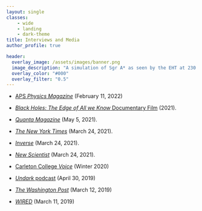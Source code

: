 ```yaml
---
layout: single
classes:
    - wide
    - landing
    - dark-theme
title: Interviews and Media
author_profile: true

header:
  overlay_image: /assets/images/banner.png
  image_description: "A simulation of Sgr A* as seen by the EHT at 230 GHz" 
  overlay_color: "#000"
  overlay_filter: "0.5"
---
```

* [APS _Physics Magazine_](https://physics.aps.org/articles/v15/22) (February 11, 2022)

* [_Black Holes: The Edge of All we Know_ Documentary Film](https://www.blackholefilm.com) (2021).

* [_Quanta Magazine_](https://www.quantamagazine.org/physicists-identify-the-engine-powering-black-hole-energy-beams-20210520/) (May 5, 2021).

* [_The New York Times_](https://www.nytimes.com/2021/03/24/science/astronomy-messier-87-black-hole.html) (March 24, 2021).

* [_Inverse_](https://www.inverse.com/science/new-images-of-black-hole-m87) (March 24, 2021).

* [_New Scientist_](https://newscientist.com/article/2272226-new-picture-of-famous-black-hole-reveals-its-swirling-magnetic-field/) (March 24, 2021). 

* [Carleton College _Voice_](https://www.carleton.edu/voice/stories/seeing-black/) (Winter 2020)

* [_Undark_ podcast](https://undark.org/2019/04/30/podcast-38-mosquito-music-chimpanzee-poaching-black-hole) (April 30, 2019)

* [_The Washington Post_](https://www.washingtonpost.com/nation/2019/04/12/trolls-hijacked-scientists-image-attack-katie-bouman-they-picked-wrong-astrophysicist) (March 12, 2019)

* [_WIRED_](https://www.wired.com/video/watch/what-the-black-hole-picture-means-for-researchers) (March 11, 2019)
